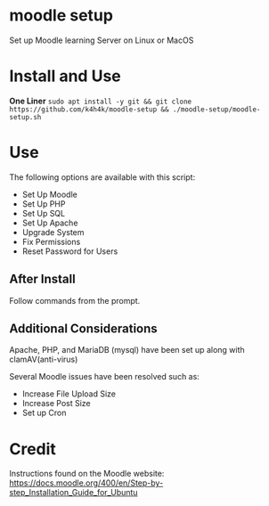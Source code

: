 # moodle setup
 Set up Moodle learning Server on Linux or MacOS

# Install and Use
**One Liner**
`sudo apt install -y git && git clone https://github.com/k4h4k/moodle-setup && ./moodle-setup/moodle-setup.sh`

# Use 
The following options are available with this script:
- Set Up Moodle
- Set Up PHP
- Set Up SQL
- Set Up Apache
- Upgrade System
- Fix Permissions
- Reset Password for Users
## After Install
Follow commands from the prompt.


## Additional Considerations
Apache, PHP, and MariaDB (mysql) have been set up along with clamAV(anti-virus)


Several Moodle issues have been resolved such as:
- Increase File Upload Size
- Increase Post Size
- Set up Cron


# Credit
Instructions found on the Moodle website: https://docs.moodle.org/400/en/Step-by-step_Installation_Guide_for_Ubuntu